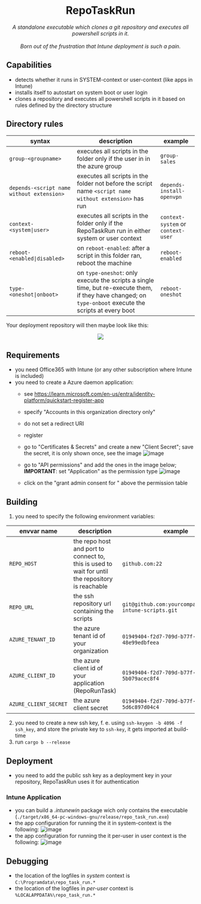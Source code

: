 <div align="center">
  <h1>RepoTaskRun</h1>
  <em>A standalone executable which clones a git repository and executes all powershell scripts in it.</em><br><br>
  <em>Born out of the frustration that Intune deployment is such a pain.</em>
</div>

## Capabilities
- detects whether it runs in SYSTEM-context or user-context (like apps in Intune)
- installs itself to autostart on system boot or user login
- clones a repository and executes all powershell scripts in it based on rules defined by the directory structure


## Directory rules
|syntax|description|example|
|----|-----------|-------|
|`group-<groupname>`|executes all scripts in the folder only if the user in in the azure group <groupname>|`group-sales`|
|`depends-<script name without extension>`|executes all scripts in the folder not before the script name `<script name without extension>` has run|`depends-install-openvpn`|
|`context-<system\|user>`|executes all scripts in the folder only if the RepoTaskRun run in either system or user context|`context-system` or `context-user`|
|`reboot-<enabled\|disabled>`|on `reboot-enabled`: after a script in this folder ran, reboot the machine|`reboot-enabled`|
|`type-<oneshot\|onboot>`|on `type-oneshot`: only execute the scripts a single time, but re-execute them, if they have changed; on `type-onboot` execute the scripts at every boot|`reboot-oneshot`|

Your deployment repository will then maybe look like this:

<p align="center"> 
  <img src="https://github.com/user-attachments/assets/014d674e-2929-4824-97c7-24ebd73dca9d" />
</p>

## Requirements
- you need Office365 with Intune (or any other subscription where Intune is included)
- you need to create a Azure daemon application:
  -  see https://learn.microsoft.com/en-us/entra/identity-platform/quickstart-register-app
    -  specify "Accounts in this organization directory only"
    -  do not set a redirect URI
    -  register
  - go to "Certificates & Secrets" and create a new "Client Secret"; save the secret, it is only shown once, see the image
    ![image](https://github.com/user-attachments/assets/aa213fd9-9884-41b3-8153-00eef217845c)

  - go to "API permissions" and add the ones in the image below; **IMPORTANT**: set "Application" as the permission type
    ![image](https://github.com/user-attachments/assets/14edcea1-30be-4daf-86ca-5dd6c00b1901)

  - click on the "grant admin consent for <your company name>" above the permission table

## Building
1. you need to specify the following environment variables:

|envvar name|description|example|
|----|-----------|-------|
|`REPO_HOST`|the repo host and port to connect to, this is used to wait for until the repository is reachable|`github.com:22`| 
|`REPO_URL`|the ssh repository url containing the scripts|`git@github.com:yourcompany/company-intune-scripts.git`|
|`AZURE_TENANT_ID`|the azure tenant id of your organization|`01949404-f2d7-709d-b77f-48e99edbfeea`|
|`AZURE_CLIENT_ID`|the azure client id of your application (RepoRunTask)|`01949404-f2d7-709d-b77f-5b079acec8f4`|
|`AZURE_CLIENT_SECRET`|the azure client secret|`01949404-f2d7-709d-b77f-5d6c897d04c4`|

2. you need to create a new ssh key, f. e.  using `ssh-keygen -b 4096 -f ssh_key`, and store the private key to `ssh-key`, it gets imported at build-time
3. run `cargo b --release`

## Deployment
- you need to add the public ssh key as a deployment key in your repository, RepoTaskRun uses it for authentication

### Intune Application
- you can build a *.intunewin* package wich only contains the executable (`./target/x86_64-pc-windows-gnu/release/repo_task_run.exe`)
- the app configuration for running the it in system-context is the following:
  ![image](https://github.com/user-attachments/assets/2a240950-dece-4342-8d44-99c6297e251b)
- the app configuration for running the it per-user in user context is the following:
  ![image](https://github.com/user-attachments/assets/59c3c00a-ca6a-42e6-bd3c-fa906aa5884e)

## Debugging
- the location of the logfiles in *system* context is `C:\Programdata\repo_task_run.*`
- the location of the logfiles in *per-user* context is `%LOCALAPPDATA%\repo_task_run.*`
